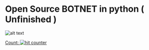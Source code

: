 #          Open Source BOTNET in python ( Unfinished )

![alt text](https://cdn.discordapp.com/attachments/1187363712764485745/1188829514386653214/New_Project.png)

<a href="https://www.cutercounter.com/" target="_blank">Count: <img src="https://www.cutercounter.com/hits.php?id=huxoqxqf&nd=1&style=4" border="0" alt="hit counter"></a>
